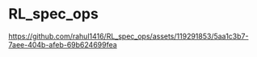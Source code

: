 # RL_spec_ops



https://github.com/rahul1416/RL_spec_ops/assets/119291853/5aa1c3b7-7aee-404b-afeb-69b624699fea

